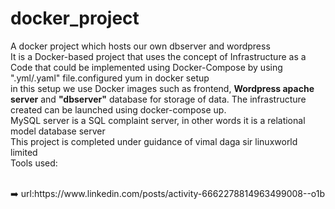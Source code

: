 # docker_project
A docker project which hosts our own dbserver and wordpress<br>
It is a Docker-based project that uses the concept of Infrastructure as a Code that could be implemented using Docker-Compose by using ".yml/.yaml" file.configured yum in docker setup<br>
in this setup we use Docker images such as frontend, <B>Wordpress apache server</B>  and <b>"dbserver"</b> database for storage of data. The infrastructure created can be launched using docker-compose up.<br>
MySQL server is a SQL complaint server, in other words it is a relational model database server<br>
This project is completed under guidance of vimal daga sir linuxworld limited<br>
Tools used:<br>

<br>
➡️ url:https://www.linkedin.com/posts/activity-6662278814963499008--o1b
